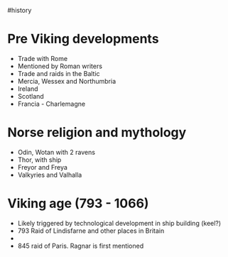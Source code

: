 #history 
# Pre Viking developments
- Trade with Rome
- Mentioned by Roman writers 
- Trade and raids in the Baltic
- Mercia, Wessex and Northumbria
- Ireland
- Scotland
- Francia - Charlemagne
# Norse religion and mythology
- Odin, Wotan with 2 ravens
- Thor, with ship
- Freyor and Freya
- Valkyries and Valhalla
# Viking age (793 - 1066)
- Likely triggered by technological development in ship building (keel?)
- 793 Raid of Lindisfarne and other places in Britain
- 
- 845 raid of Paris. Ragnar is first mentioned